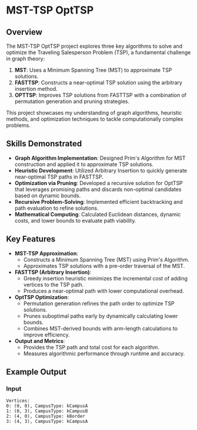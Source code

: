 # **MST-TSP OptTSP**

## **Overview**
The MST-TSP OptTSP project explores three key algorithms to solve and optimize the Traveling Salesperson Problem (TSP), a fundamental challenge in graph theory:

1. **MST**: Uses a Minimum Spanning Tree (MST) to approximate TSP solutions.
2. **FASTTSP**: Constructs a near-optimal TSP solution using the arbitrary insertion method.
3. **OPTTSP**: Improves TSP solutions from FASTTSP with a combination of permutation generation and pruning strategies.

This project showcases my understanding of graph algorithms, heuristic methods, and optimization techniques to tackle computationally complex problems.

## **Skills Demonstrated**
- **Graph Algorithm Implementation**: Designed Prim's Algorithm for MST construction and applied it to approximate TSP solutions.
- **Heuristic Development**: Utilized Arbitrary Insertion to quickly generate near-optimal TSP paths in FASTTSP.
- **Optimization via Pruning**: Developed a recursive solution for OptTSP that leverages promising paths and discards non-optimal candidates based on dynamic bounds.
- **Recursive Problem-Solving**: Implemented efficient backtracking and path evaluation to refine solutions.
- **Mathematical Computing**: Calculated Euclidean distances, dynamic costs, and lower bounds to evaluate path viability.

## **Key Features**
- **MST-TSP Approximation**:
  - Constructs a Minimum Spanning Tree (MST) using Prim's Algorithm.
  - Approximates TSP solutions with a pre-order traversal of the MST.
- **FASTTSP (Arbitrary Insertion)**:
  - Greedy insertion heuristic minimizes the incremental cost of adding vertices to the TSP path.
  - Produces a near-optimal path with lower computational overhead.
- **OptTSP Optimization**:
  - Permutation generation refines the path order to optimize TSP solutions.
  - Prunes suboptimal paths early by dynamically calculating lower bounds.
  - Combines MST-derived bounds with arm-length calculations to improve efficiency.
- **Output and Metrics**:
  - Provides the TSP path and total cost for each algorithm.
  - Measures algorithmic performance through runtime and accuracy.

## **Example Output**

### **Input**
```plaintext
Vertices:
0: (0, 0), CampusType: kCampusA
1: (0, 3), CampusType: kCampusB
2: (4, 0), CampusType: kBorder
3: (4, 3), CampusType: kCampusA
